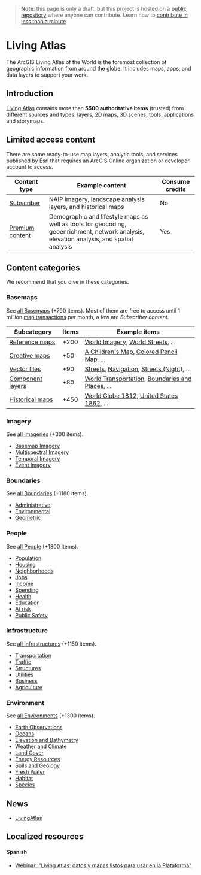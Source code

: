 > **Note**: this page is only a draft, but this project is hosted on a [public repository](https://github.com/hhkaos/awesome-arcgis) where anyone can contribute. Learn how to [contribute in less than a minute](https://github.com/hhkaos/awesome-arcgis/blob/master/CONTRIBUTING.md#contributions).

# Living Atlas

The ArcGIS Living Atlas of the World is the foremost collection of geographic information from around the globe. It includes maps, apps, and data layers to support your work.

<!-- START doctoc generated TOC please keep comment here to allow auto update -->
<!-- DON'T EDIT THIS SECTION, INSTEAD RE-RUN doctoc TO UPDATE -->

## Introduction

[Living Atlas](https://livingatlas.arcgis.com/en/) contains more than **5500 authoritative items** (trusted) from different sources and types: layers, 2D maps, 3D scenes, tools, applications and storymaps.

## Limited access content

There are some ready-to-use map layers, analytic tools, and services published by Esri that requires an ArcGIS Online organization or developer account to access.

|Content type|Example content|Consume credits|
|---|---|---|
|[Subscriber](http://doc.arcgis.com/en/arcgis-online/reference/faq.htm#anchor61)|NAIP imagery, landscape analysis layers, and historical maps|No
|[Premium content](http://doc.arcgis.com/en/arcgis-online/reference/faq.htm#anchor62)|Demographic and lifestyle maps as well as tools for geocoding, geoenrichment, network analysis, elevation analysis, and spatial analysis|Yes|

## Content categories

We recommend that you dive in these categories.

### Basemaps

See [all Basemaps](https://livingatlas.arcgis.com/en/browse/#d=1&categories=Imagery:1111) (+790 items). Most of them are free to access until 1 million [map transactions](http://doc.arcgis.com/en/arcgis-online/reference/transaction-limits.htm) per month, a few are *Subscriber content*.

|Subcategory|Items|Example items|
|----|---|---|
|[Reference maps](https://livingatlas.arcgis.com/en/browse/#d=1&categories=Basemaps:10000)| +200|[World Imagery](https://www.arcgis.com/home/item.html?id=10df2279f9684e4a9f6a7f08febac2a9), [World Streets](https://www.arcgis.com/home/item.html?id=3b93337983e9436f8db950e38a8629af), ...|
|[Creative maps]()|+50|[A Children's Map](https://www.arcgis.com/home/item.html?id=802841aae4dd45778801cd1d375795b9), [Colored Pencil Map](https://www.arcgis.com/home/item.html?id=826498a48bd0424f9c9315214f2165d4), ...
|[Vector tiles](https://livingatlas.arcgis.com/en/browse/#d=1&categories=Basemaps:00100)|+90|[Streets](https://geogeeks.maps.arcgis.com/home/item.html?id=55ebf90799fa4a3fa57562700a68c405), [Navigation](https://geogeeks.maps.arcgis.com/home/item.html?id=c50de463235e4161b206d000587af18b), [Streets (Night)](https://geogeeks.maps.arcgis.com/home/item.html?id=7e2b9be8a9c94e45b7f87857d8d168d6), ...
|[Component layers](https://livingatlas.arcgis.com/en/browse/#d=1&categories=Basemaps:00010)|+80|[World Transportation](https://geogeeks.maps.arcgis.com/home/item.html?id=94f838a535334cf1aa061846514b77c7), [ Boundaries and Places](https://geogeeks.maps.arcgis.com/home/item.html?id=a842e359856a4365b1ddf8cc34fde079), ...
|[Historical maps](https://livingatlas.arcgis.com/en/browse/#d=1&categories=Basemaps:00001)|+450|[World Globe 1812](https://geogeeks.maps.arcgis.com/home/item.html?id=ef5920f160bd4239bdeb1348de3a3156), [United States 1862](https://geogeeks.maps.arcgis.com/home/item.html?id=759ef88fb881477d8f70cc60148bd064), ...

### Imagery

See [all Imageries](https://livingatlas.arcgis.com/en/browse/#d=1&categories=Imagery:1111) (+300 items).

* [Basemap Imagery](https://livingatlas.arcgis.com/en/browse/#d=1&categories=Imagery:1000)
* [Multispectral Imagery](https://livingatlas.arcgis.com/en/browse/#d=1&categories=Imagery:0100)
* [Temporal Imagery](https://livingatlas.arcgis.com/en/browse/#d=1&categories=Imagery:0010)
* [Event Imagery](https://livingatlas.arcgis.com/en/browse/#d=1&categories=Imagery:0001)

### Boundaries

See [all Boundaries](https://livingatlas.arcgis.com/en/browse/#d=1&categories=Boundaries:111) (+1180 items).

* [Administrative](https://livingatlas.arcgis.com/en/browse/#d=1&categories=Boundaries:100)
* [Environmental](https://livingatlas.arcgis.com/en/browse/#d=1&categories=Boundaries:010)
* [Geometric](https://livingatlas.arcgis.com/en/browse/#d=1&categories=Boundaries:001)

### People

See [all People](https://livingatlas.arcgis.com/en/browse/#d=1&categories=People:1111111111) (+1800 items).

* [Population](https://livingatlas.arcgis.com/en/browse/#d=1&categories=People:1000000000)
* [Housing](https://livingatlas.arcgis.com/en/browse/#d=1&categories=People:0100000000)
* [Neighborhoods](https://livingatlas.arcgis.com/en/browse/#d=1&categories=People:0010000000)
* [Jobs](https://livingatlas.arcgis.com/en/browse/#d=1&categories=People:0001000000)
* [Income](https://livingatlas.arcgis.com/en/browse/#d=1&categories=People:0000100000)
* [Spending](https://livingatlas.arcgis.com/en/browse/#d=1&categories=People:0000010000)
* [Health](https://livingatlas.arcgis.com/en/browse/#d=1&categories=People:0000001000)
* [Education](https://livingatlas.arcgis.com/en/browse/#d=1&categories=People:0000000100)
* [At risk](https://livingatlas.arcgis.com/en/browse/#d=1&categories=People:0000000010)
* [Public Safety](https://livingatlas.arcgis.com/en/browse/#d=1&categories=People:0000000001)

### Infrastructure

See [all Infrastructures](https://livingatlas.arcgis.com/en/browse/#d=1&categories=Infrastructure:111111) (+1150 items).

* [Transportation](https://livingatlas.arcgis.com/en/browse/#d=1&categories=Infrastructure:100000)
* [Traffic](https://livingatlas.arcgis.com/en/browse/#d=1&categories=Infrastructure:010000)
* [Structures](https://livingatlas.arcgis.com/en/browse/#d=1&categories=Infrastructure:001000)
* [Utilities](https://livingatlas.arcgis.com/en/browse/#d=1&categories=Infrastructure:000100)
* [Business](https://livingatlas.arcgis.com/en/browse/#d=1&categories=Infrastructure:000010)
* [Agriculture](https://livingatlas.arcgis.com/en/browse/#d=1&categories=Infrastructure:000001)

### Environment

See [all Environments](https://livingatlas.arcgis.com/en/browse/#d=1&categories=Environment:1111111111) (+1300 items).

* [Earth Observations](https://livingatlas.arcgis.com/en/browse/#d=1&categories=Environment:1000000000)
* [Oceans](https://livingatlas.arcgis.com/en/browse/#d=1&categories=Environment:0100000000)
* [Elevation and Bathymetry](https://livingatlas.arcgis.com/en/browse/#d=1&categories=Environment:0010000000)
* [Weather and Climate](https://livingatlas.arcgis.com/en/browse/#d=1&categories=Environment:0001000000)
* [Land Cover](https://livingatlas.arcgis.com/en/browse/#d=1&categories=Environment:0000100000)
* [Energy Resources](https://livingatlas.arcgis.com/en/browse/#d=1&categories=Environment:0000010000)
* [Soils and Geology](https://livingatlas.arcgis.com/en/browse/#d=1&categories=Environment:0000001000)
* [Fresh Water](https://livingatlas.arcgis.com/en/browse/#d=1&categories=Environment:0000000100)
* [Habitat](https://livingatlas.arcgis.com/en/browse/#d=1&categories=Environment:0000000010)
* [Species](https://livingatlas.arcgis.com/en/browse/#d=1&categories=Environment:0000000001)

## News

* [LivingAtlas](https://twitter.com/LivingAtlas)

## Localized resources

#### Spanish

* [Webinar: "Living Atlas: datos y mapas listos para usar en la Plataforma"
](https://www.youtube.com/watch?v=8_dfA-DptaU)
